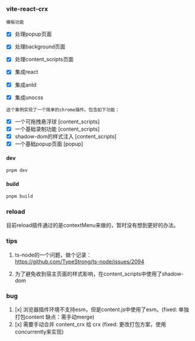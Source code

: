 ### vite-react-crx
`模板功能`
- [x] 处理popup页面
- [x] 处理background页面
- [x] 处理content_scripts页面
- [x] 集成react
- [x] 集成antd
- [x] 集成unocss


`这个案例实现了一个简单的chrome插件。包含如下功能：`
- [x] 一个可拖拽悬浮球 [content_scripts]
- [x] 一个基础录制功能 [content_scripts]
- [x] shadow-dom的样式注入 [content_scripts]
- [x] 一个基础popup页面 [popup]

#### dev
```bash
pnpm dev
```

#### build
```bash
pnpm build
```

### reload
目前reload插件通过的是contextMenu来做的，暂时没有想到更好的办法。

### tips
1. ts-node的一个问题，做个记录：  
https://github.com/TypeStrong/ts-node/issues/2094

2. 为了避免收到宿主页面的样式影响，在content_scripts中使用了shadow-dom

### bug
1. [x] 浏览器插件环境不支持esm，但是content.js中使用了esm。(fixed: 单独打包content 缺点：需手动merge)
2. [x] 需要手动合并 content_crx 给 crx (fixed: 更改打包方案，使用concurrently来实现)
